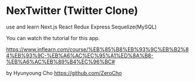 # NexTwitter (Twitter Clone)

use and learn Next.js React Redux Express Sequelize(MySQL)

You can watch the tutorial for this app.

https://www.inflearn.com/course/%EB%85%B8%EB%93%9C%EB%B2%84%EB%93%9C-%EB%A6%AC%EC%95%A1%ED%8A%B8-%EB%A6%AC%EB%89%B4%EC%96%BC#

by Hyunyoung Cho https://github.com/ZeroCho
